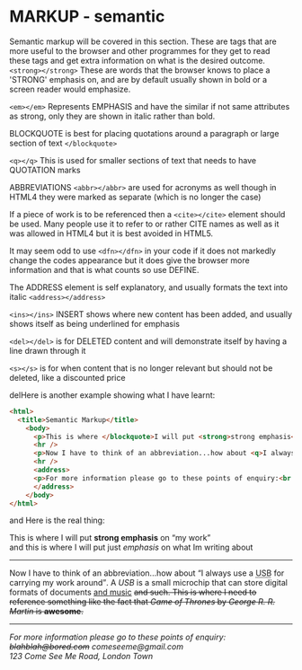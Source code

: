 # MARKUP - semantic

Semantic markup will be covered in this section. These are tags that are more useful to the browser and other programmes for they get to read these tags and get extra information on what is the desired outcome.
```<strong></strong>``` These are words that the browser knows to place a 'STRONG' emphasis on, and are by default usually shown in bold or a screen reader would emphasize.

```<em></em>``` Represents EMPHASIS and have the similar if not same attributes as strong, only they are shown in italic rather than bold.

BLOCKQUOTE is best for placing quotations around a paragraph or large section of text ```</blockquote>```

```<q></q>``` This is used for smaller sections of text that needs to have QUOTATION marks

ABBREVIATIONS ```<abbr></abbr>``` are used for acronyms as well though in HTML4 they were marked as separate (which is no longer the case)

If a piece of work is to be referenced then a ```<cite></cite>``` element should be used. Many people use it to refer to or rather CITE names as well as it was allowed in HTML4 but it is best avoided in HTML5.

It may seem odd to use ```<dfn></dfn>``` in your code if it does not markedly change the codes appearance but it does give the browser more information and that is what counts so use DEFINE.

The ADDRESS element is self explanatory, and usually formats the text into italic ```<address></address>```

```<ins></ins>``` INSERT shows where new content has been added, and usually shows itself as being underlined for emphasis

```<del></del>``` is for DELETED content and will demonstrate itself by having a line drawn through it

```<s></s>``` is for when content that is no longer relevant but should not be deleted, like a discounted price

delHere is another example showing what I have learnt:

```html
<html>
  <title>Semantic Markup</title>
    <body>
      <p>This is where </blockquote>I will put <strong>strong emphasis</strong> on <q>my work</q> <br />and this is where I will put just <em>emphasis</em> on what Im writing about</p>
      <hr />
      <p>Now I have to think of an abbreviation...how about <q>I always use a <abbr title="Universal Serial Bus">USB</abbr> for carrying my work around</q>. A <dfn>USB</dfn> is a small microchip that can store digital formats of documents <ins>and music</ins> <del>and such<del>. This is where I need to reference something like the fact that <cite>Game of Thrones</cite> by <em>George R. R. Martin</em> is <strong>awesome</strong>.</p>
      <hr />
      <address>
      <p>For more information please go to these points of enquiry:<br /><s>blahblah@bored.com</s> comeseeme@gmail.com<br />123 Come See Me Road, London Town</p>
      </address>
    </body>
</html>
```

and Here is the real thing:

<html>
  <title>Semantic Markup</title>
    <body>
      <p>This is where </blockquote>I will put <strong>strong emphasis</strong> on <q>my work</q> <br />and this is where I will put just <em>emphasis</em> on what Im writing about</p>
      <hr />
      <p>Now I have to think of an abbreviation...how about <q>I always use a <abbr title="Universal Serial Bus">USB</abbr> for carrying my work around</q>. A <dfn>USB</dfn> is a small microchip that can store digital formats of documents <ins>and music</ins> <del>and such<del>. This is where I need to reference something like the fact that <cite>Game of Thrones</cite> by <em>George R. R. Martin</em> is <strong>awesome</strong>.</p>
      <hr />
      <address>
      <p>For more information please go to these points of enquiry:<br /><s>blahblah@bored.com</s> comeseeme@gmail.com<br />123 Come See Me Road, London Town</p>
      </address>
    </body>
</html>